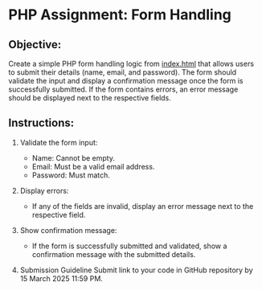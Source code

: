 # PHP Assignment: Form Handling

## Objective:
Create a simple PHP form handling logic from [index.html](/class/w3-form-handling/assignment/index.html) that allows users to submit their details (name, email, and password). The form should validate the input and display a confirmation message once the form is successfully submitted. If the form contains errors, an error message should be displayed next to the respective fields.

## Instructions:

1. Validate the form input:
   - Name: Cannot be empty.
   - Email: Must be a valid email address.
   - Password: Must match.

2. Display errors:
   - If any of the fields are invalid, display an error message next to the respective field.

3. Show confirmation message:
   - If the form is successfully submitted and validated, show a confirmation message with the submitted details.

4. Submission Guideline
   Submit link to your code in GitHub repository by 15 March 2025 11:59 PM.

